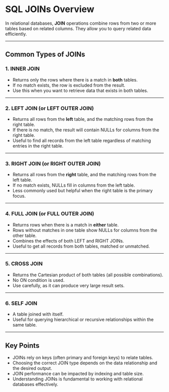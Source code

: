 # SQL JOINs Overview

In relational databases, **JOIN** operations combine rows from two or more tables based on related columns. They allow you to query related data efficiently.

---

## Common Types of JOINs

### 1. INNER JOIN

- Returns only the rows where there is a match in **both** tables.
- If no match exists, the row is excluded from the result.
- Use this when you want to retrieve data that exists in both tables.

---

### 2. LEFT JOIN (or LEFT OUTER JOIN)

- Returns all rows from the **left** table, and the matching rows from the right table.
- If there is no match, the result will contain NULLs for columns from the right table.
- Useful to find all records from the left table regardless of matching entries in the right table.

---

### 3. RIGHT JOIN (or RIGHT OUTER JOIN)

- Returns all rows from the **right** table, and the matching rows from the left table.
- If no match exists, NULLs fill in columns from the left table.
- Less commonly used but helpful when the right table is the primary focus.

---

### 4. FULL JOIN (or FULL OUTER JOIN)

- Returns rows when there is a match in **either** table.
- Rows without matches in one table show NULLs for columns from the other table.
- Combines the effects of both LEFT and RIGHT JOINs.
- Useful to get all records from both tables, matched or unmatched.

---

### 5. CROSS JOIN

- Returns the Cartesian product of both tables (all possible combinations).
- No ON condition is used.
- Use carefully, as it can produce very large result sets.

---

### 6. SELF JOIN

- A table joined with itself.
- Useful for querying hierarchical or recursive relationships within the same table.

---

## Key Points

- JOINs rely on keys (often primary and foreign keys) to relate tables.
- Choosing the correct JOIN type depends on the data relationship and the desired output.
- JOIN performance can be impacted by indexing and table size.
- Understanding JOINs is fundamental to working with relational databases effectively.
